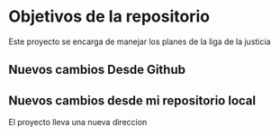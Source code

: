 # Objetivos de la repositorio

Este proyecto se encarga de manejar los planes de la liga de la justicia


## Nuevos cambios Desde Github
## Nuevos cambios desde mi repositorio local
El proyecto lleva una nueva direccion
